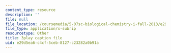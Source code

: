 ```yaml
---
content_type: resource
description: ''
file: null
file_location: /coursemedia/5-07sc-biological-chemistry-i-fall-2013/e29d5ea6c4cf5ceb8127c23282a0b91a_BZGOYTtQUhY.vtt
file_type: application/x-subrip
resourcetype: Other
title: 3play caption file
uid: e29d5ea6-c4cf-5ceb-8127-c23282a0b91a
---
```

